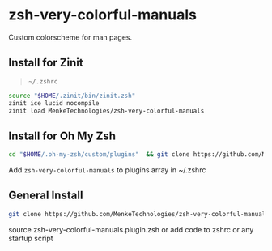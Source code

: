 # zsh-very-colorful-manuals

Custom colorscheme for man pages.

## Install for Zinit
> `~/.zshrc`
```sh
source "$HOME/.zinit/bin/zinit.zsh"
zinit ice lucid nocompile
zinit load MenkeTechnologies/zsh-very-colorful-manuals
```

## Install for Oh My Zsh

```sh
cd "$HOME/.oh-my-zsh/custom/plugins"  && git clone https://github.com/MenkeTechnologies/zsh-very-colorful-manuals.git
```

Add `zsh-very-colorful-manuals` to plugins array in ~/.zshrc

## General Install

```sh
git clone https://github.com/MenkeTechnologies/zsh-very-colorful-manuals.git
```

source zsh-very-colorful-manuals.plugin.zsh or add code to zshrc or any startup script
